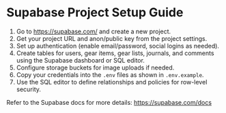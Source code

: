 # Supabase Project Setup Guide

1. Go to https://supabase.com/ and create a new project.
2. Get your project URL and anon/public key from the project settings.
3. Set up authentication (enable email/password, social logins as needed).
4. Create tables for users, gear items, gear lists, journals, and comments using the Supabase dashboard or SQL editor.
5. Configure storage buckets for image uploads if needed.
6. Copy your credentials into the `.env` files as shown in `.env.example`.
7. Use the SQL editor to define relationships and policies for row-level security.

Refer to the Supabase docs for more details: https://supabase.com/docs
